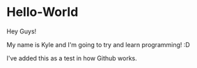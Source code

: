 # Hello-World

Hey Guys! 

  My name is Kyle and I'm going to try and learn programming! :D
  
  I've added this as a test in how Github works.
